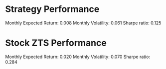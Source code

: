 # Strategy Performance
Monthly Expected Return: 0.008
Monthly Volatility: 0.061
Sharpe ratio: 0.125
# Stock ZTS Performance
Monthly Expected Return: 0.020
Monthly Volatility: 0.070
Sharpe ratio: 0.284
